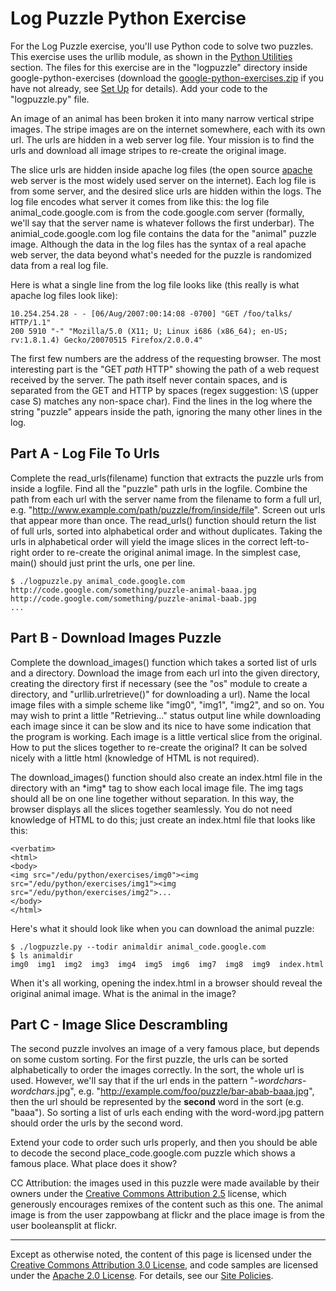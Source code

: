 Log Puzzle Python Exercise
==========================

For the Log Puzzle exercise, you'll use Python code to solve two
puzzles. This exercise uses the urllib module, as shown in the [Python
Utilities](utilities) section.
The files for this exercise are in the "logpuzzle" directory inside
google-python-exercises (download the
[google-python-exercises.zip](https://github.com/AstunTechnology/python-basics-exercises/archive/master.zip)
if you have not already, see [Set
Up](set-up) for details). Add
your code to the "logpuzzle.py" file.

An image of an animal has been broken it into many narrow vertical
stripe images. The stripe images are on the internet somewhere, each
with its own url. The urls are hidden in a web server log file. Your
mission is to find the urls and download all image stripes to re-create
the original image.

The slice urls are hidden inside apache log files (the open source
[apache](http://httpd.apache.org/) web server is the most widely used
server on the internet). Each log file is from some server, and the
desired slice urls are hidden within the logs. The log file encodes what
server it comes from like this: the log file animal\_code.google.com is
from the code.google.com server (formally, we'll say that the server
name is whatever follows the first underbar). The
animial\_code.google.com log file contains the data for the "animal"
puzzle image. Although the data in the log files has the syntax of a
real apache web server, the data beyond what's needed for the puzzle is
randomized data from a real log file.

Here is what a single line from the log file looks like (this really is
what apache log files look like):

    10.254.254.28 - - [06/Aug/2007:00:14:08 -0700] "GET /foo/talks/ HTTP/1.1"
    200 5910 "-" "Mozilla/5.0 (X11; U; Linux i686 (x86_64); en-US; rv:1.8.1.4) Gecko/20070515 Firefox/2.0.0.4"

The first few numbers are the address of the requesting browser. The
most interesting part is the "GET *path* HTTP" showing the path of a web
request received by the server. The path itself never contain spaces,
and is separated from the GET and HTTP by spaces (regex suggestion: \\S
(upper case S) matches any non-space char). Find the lines in the log
where the string "puzzle" appears inside the path, ignoring the many
other lines in the log.

Part A - Log File To Urls
-------------------------

Complete the read\_urls(filename) function that extracts the puzzle urls
from inside a logfile. Find all the "puzzle" path urls in the logfile.
Combine the path from each url with the server name from the filename to
form a full url, e.g.
"http://www.example.com/path/puzzle/from/inside/file". Screen out urls
that appear more than once. The read\_urls() function should return the
list of full urls, sorted into alphabetical order and without
duplicates. Taking the urls in alphabetical order will yield the image
slices in the correct left-to-right order to re-create the original
animal image. In the simplest case, main() should just print the urls,
one per line.

    $ ./logpuzzle.py animal_code.google.com
    http://code.google.com/something/puzzle-animal-baaa.jpg
    http://code.google.com/something/puzzle-animal-baab.jpg
    ...

Part B - Download Images Puzzle
-------------------------------

Complete the download\_images() function which takes a sorted list of
urls and a directory. Download the image from each url into the given
directory, creating the directory first if necessary (see the "os"
module to create a directory, and "urllib.urlretrieve()" for downloading
a url). Name the local image files with a simple scheme like "img0",
"img1", "img2", and so on. You may wish to print a little
"Retrieving..." status output line while downloading each image since it
can be slow and its nice to have some indication that the program is
working. Each image is a little vertical slice from the original. How to
put the slices together to re-create the original? It can be solved
nicely with a little html (knowledge of HTML is not required).

The download\_images() function should also create an index.html file in
the directory with an \*img\* tag to show each local image file. The img
tags should all be on one line together without separation. In this way,
the browser displays all the slices together seamlessly. You do not need
knowledge of HTML to do this; just create an index.html file that looks
like this:


    <verbatim>
    <html>
    <body>
    <img src="/edu/python/exercises/img0"><img src="/edu/python/exercises/img1"><img src="/edu/python/exercises/img2">...
    </body>
    </html>

Here's what it should look like when you can download the animal puzzle:

    $ ./logpuzzle.py --todir animaldir animal_code.google.com
    $ ls animaldir
    img0  img1  img2  img3  img4  img5  img6  img7  img8  img9  index.html

When it's all working, opening the index.html in a browser should reveal
the original animal image. What is the animal in the image?

Part C - Image Slice Descrambling
---------------------------------

The second puzzle involves an image of a very famous place, but depends
on some custom sorting. For the first puzzle, the urls can be sorted
alphabetically to order the images correctly. In the sort, the whole url
is used. However, we'll say that if the url ends in the pattern
"-*wordchars*-*wordchars*.jpg", e.g.
"http://example.com/foo/puzzle/bar-abab-baaa.jpg", then the url should
be represented by the **second** word in the sort (e.g. "baaa"). So
sorting a list of urls each ending with the word-word.jpg pattern should
order the urls by the second word.

Extend your code to order such urls properly, and then you should be
able to decode the second place\_code.google.com puzzle which shows a
famous place. What place does it show?

CC Attribution: the images used in this puzzle were made available by
their owners under the [Creative Commons Attribution
2.5](http://creativecommons.org/licenses/by/2.5/) license, which
generously encourages remixes of the content such as this one. The
animal image is from the user zappowbang at flickr and the place image
is from the user booleansplit at flickr.

----

Except as otherwise noted, the content of this page is licensed under
the [Creative Commons Attribution 3.0
License](http://creativecommons.org/licenses/by/3.0/), and code samples
are licensed under the [Apache 2.0
License](http://www.apache.org/licenses/LICENSE-2.0). For details, see
our [Site Policies](https://developers.google.com/terms/site-policies).
